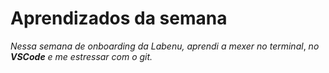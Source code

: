 # Aprendizados da semana
*Nessa semana de onboarding da Labenu, aprendi a mexer no terminal*, 
*no **_VSCode_** e me estressar com o git.*